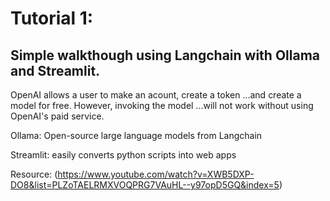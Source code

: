 # Tutorial 1: 

## Simple walkthough using Langchain with Ollama and Streamlit.

OpenAI allows a user to make an acount, create a token
...and create a model for free. However, invoking the model
...will not work without using OpenAI's paid service. 

Ollama: Open-source large language models from Langchain

Streamlit: easily converts python scripts into web apps

Resource: (https://www.youtube.com/watch?v=XWB5DXP-DO8&list=PLZoTAELRMXVOQPRG7VAuHL--y97opD5GQ&index=5)
